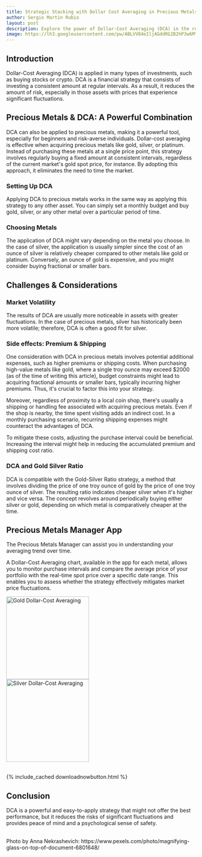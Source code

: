 ```yaml
---
title: Strategic Stacking with Dollar Cost Averaging in Precious Metals
author: Sergio Martin Rubio
layout: post
description: Explore the power of Dollar-Cost Averaging (DCA) in the realm of precious metals. From understanding the strategy to its application in gold, silver, or platinum, learn how DCA becomes a vital tool, especially for beginners and risk-conscious investors. Uncover the nuances of setting up DCA, choosing metals wisely, and navigating market volatility.
image: https://lh3.googleusercontent.com/pw/ABLVV84eIljAGddRG2B2hP3w6MYj4Nhd-yBAf2nRXL1cjw2v4L5OJByvJ5mRLDBoIRNji2Pitt1Tmv22aysSiaPiM6ORAbEcW5DLJZD5VCHjG0OAYGocS3hw_hcQ-gP_-4VLmNO9Av9nc-pbuYtlaheFGVhN=w3000-h2000-s-no?authuser=0
---
```


## Introduction

Dollar-Cost Averaging (DCA) is applied in many types of investments, such as buying stocks or crypto. DCA is a financial strategy that consists of investing a consistent amount at regular intervals. As a result, it reduces the amount of risk, especially in those assets with prices that experience significant fluctuations.

## Precious Metals & DCA: A Powerful Combination

DCA can also be applied to precious metals, making it a powerful tool, especially for beginners and risk-averse individuals. Dollar-cost averaging is effective when acquiring precious metals like gold, silver, or platinum. Instead of purchasing these metals at a single price point, this strategy involves regularly buying a fixed amount at consistent intervals, regardless of the current market's gold spot price, for instance. By adopting this approach, it eliminates the need to time the market.

### Setting Up DCA

Applying DCA to precious metals works in the same way as applying this strategy to any other asset. You can simply set a monthly budget and buy gold, silver, or any other metal over a particular period of time.

### Choosing Metals

The application of DCA might vary depending on the metal you choose. In the case of silver, the application is usually simpler since the cost of an ounce of silver is relatively cheaper compared to other metals like gold or platinum. Conversely, an ounce of gold is expensive, and you might consider buying fractional or smaller bars.

## Challenges & Considerations

### Market Volatility

The results of DCA are usually more noticeable in assets with greater fluctuations. In the case of precious metals, silver has historically been more volatile; therefore, DCA is often a good fit for silver.

### Side effects: Premium & Shipping

One consideration with DCA in precious metals involves potential additional expenses, such as higher premiums or shipping costs. When purchasing high-value metals like gold, where a single troy ounce may exceed $2000 (as of the time of writing this article), budget constraints might lead to acquiring fractional amounts or smaller bars, typically incurring higher premiums. Thus, it's crucial to factor this into your strategy.

Moreover, regardless of proximity to a local coin shop, there's usually a shipping or handling fee associated with acquiring precious metals. Even if the shop is nearby, the time spent visiting adds an indirect cost. In a monthly purchasing scenario, recurring shipping expenses might counteract the advantages of DCA.

To mitigate these costs, adjusting the purchase interval could be beneficial. Increasing the interval might help in reducing the accumulated premium and shipping cost ratio.

### DCA and Gold Silver Ratio

DCA is compatible with the Gold-Silver Ratio strategy, a method that involves dividing the price of one troy ounce of gold by the price of one troy ounce of silver. The resulting ratio indicates cheaper silver when it's higher and vice versa. The concept revolves around periodically buying either silver or gold, depending on which metal is comparatively cheaper at the time.

## Precious Metals Manager App

The Precious Metals Manager can assist you in understanding your averaging trend over time.



<div class="row">
    <div class="col-md-4">
        <p>A Dollar-Cost Averaging chart, available in the app for each metal, allows you to monitor purchase intervals and compare the average price of your portfolio with the real-time spot price over a specific date range. This enables you to assess whether the strategy effectively mitigates market price fluctuations.</p>
    </div>
    <div class="col-md-4 mb-5">
        <img class="rounded" width="220" src="https://lh3.googleusercontent.com/pw/ABLVV84XrKoW4X0cFyuYx9a4my0WWZNBnsqXl730fCTKQ1fFW3oKn6JlsNGbNF-Yh0naRzzgl40L0OgdXxWjYQNzu5OyR2Xq_IjxHr3GswtvuCdxBwtvTOh5hEfXrZ9yri2WIiHaogcdg0YoBECC-bWtHQIp=w922-h2000-s-no?authuser=0" alt="Gold Dollar-Cost Averaging" />
    </div>
    <div class="col-md-4">
        <img class="rounded" width="220" src="https://lh3.googleusercontent.com/pw/ABLVV87sEv-bVh1ctKDM3nXkUcdpymlLjVBpbIyRu6_zLB0EZHoNNjfCW81EFHnYmZSs5_elR5UlUrhqQnWIZWXsQz1qIAJIj6vPQO-ibn56ocGFT6EuUpNZB5aOg_tkYqINZTfirhnEewKx0kjieUwG_at6=w922-h2000-s-no?authuser=0" alt="Silver Dollar-Cost Averaging" />
    </div>
</div>
<br>

{% include_cached downloadnowbutton.html %}

## Conclusion

DCA is a powerful and easy-to-apply strategy that might not offer the best performance, but it reduces the risks of significant fluctuations and provides peace of mind and a psychological sense of safety.

<br>
Photo by Anna Nekrashevich: https://www.pexels.com/photo/magnifying-glass-on-top-of-document-6801648/